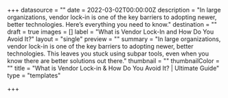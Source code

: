 +++
datasource = ""
date = 2022-03-02T00:00:00Z
description = "In large organizations, vendor lock-in is one of the key barriers to adopting newer, better technologies. Here’s everything you need to know."
destination = ""
draft = true
images = []
label = "What is Vendor Lock-In and How Do You Avoid It?"
layout = "single"
preview = ""
summary = "In large organizations, vendor lock-in is one of the key barriers to adopting newer, better technologies. This leaves you stuck using subpar tools, even when you know there are better solutions out there."
thumbnail = ""
thumbnailColor = ""
title = "What is Vendor Lock-in & How Do You Avoid It? | Ultimate Guide"
type = "templates"

+++
